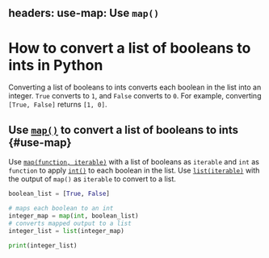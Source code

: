 headers:
  use-map: Use `map()`
---
# How to convert a list of booleans to ints in Python
Converting a list of booleans to ints converts each boolean in the list into an integer. `True` converts to `1`, and `False` converts to `0`. For example, converting `[True, False]` returns `[1, 0]`.

## Use [`map()`](kite-sym:builtins.map) to convert a list of booleans to ints {#use-map}
Use [`map(function, iterable)`](kite-sym:builtins.map) with a list of booleans as `iterable` and `int` as `function` to apply [`int()`](kite-sym:builtins.int) to each boolean in the list. Use [`list(iterable)`](kite-sym:builtins.list) with the output of `map()` as `iterable` to convert to a list.

```python
boolean_list = [True, False]

# maps each boolean to an int
integer_map = map(int, boolean_list)
# converts mapped output to a list
integer_list = list(integer_map)

print(integer_list)
```
